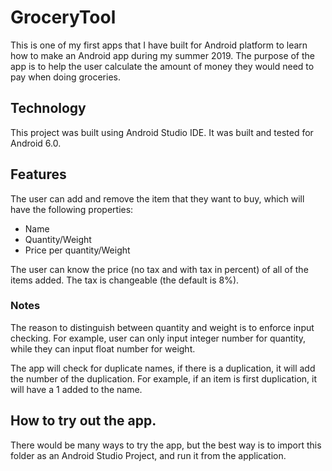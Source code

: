 # GroceryTool
This is one of my first apps that I have built for Android platform to learn how to make an Android app during my summer 2019.
The purpose of the app is to help the user calculate the amount of money they would need to pay when doing groceries.


## Technology
This project was built using Android Studio IDE. It was built and tested for Android 6.0. 

## Features
The user can add and remove the item that they want to buy, which will have the following properties:
+ Name
+ Quantity/Weight
+ Price per quantity/Weight

The user can know the price (no tax and with tax in percent) of all of the items added. The tax is changeable (the default is 8%). 
### Notes
The reason to distinguish between quantity and weight is to enforce input checking. For example, user can only input integer number for quantity, while they can input float number for weight.

The app will check for duplicate names, if there is a duplication, it will add the number of the duplication. For example, if an item is first duplication, it will have a 1 added to the name.

## How to try out the app.

There would be many ways to try the app, but the best way is to import this folder as an Android Studio Project, and run it from the application.
